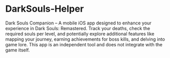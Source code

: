 # DarkSouls-Helper
Dark Souls Companion – A mobile iOS app designed to enhance your experience in Dark Souls: Remastered. Track your deaths, check the required souls per level, and potentially explore additional features like mapping your journey, earning achievements for boss kills, and delving into game lore. This app is an independent tool and does not integrate with the game itself.
